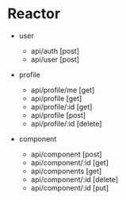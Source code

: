 # Reactor

- user

  - api/auth [post]
  - api/user [post]

- profile

  - api/profile/me [get]
  - api/profile [get]
  - api/profile/:id [get]
  - api/profile [post]
  - api/profile/:id [delete]

- component

  - api/component [post]
  - api/component/:id [get]
  - api/components [get]
  - api/component/:id [delete]
  - api/component/:id [put]
